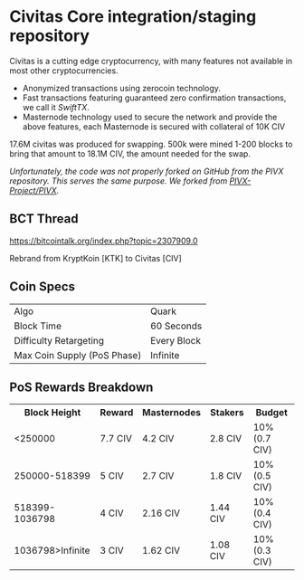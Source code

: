Civitas Core integration/staging repository
=====================================

Civitas is a cutting edge cryptocurrency, with many features not available in most other cryptocurrencies.
- Anonymized transactions using zerocoin technology.
- Fast transactions featuring guaranteed zero confirmation transactions, we call it _SwiftTX_.
- Masternode technology used to secure the network and provide the above features, each Masternode is secured
  with collateral of 10K CIV

17.6M civitas was produced for swapping. 500k were mined 1-200 blocks to bring that amount to 18.1M CIV, the amount needed for the swap.

_Unfortunately, the code was not properly forked on GitHub from the PIVX repository. This serves the same purpose. We forked from [PIVX-Project/PIVX](https://github.com/PIVX-Project/PIVX/)._

## BCT Thread ##

https://bitcointalk.org/index.php?topic=2307909.0

Rebrand from KryptKoin [KTK] to Civitas [CIV] 

## Coin Specs ##
<table>
<tr><td>Algo</td><td>Quark</td></tr>
<tr><td>Block Time</td><td>60 Seconds</td></tr>
<tr><td>Difficulty Retargeting</td><td>Every Block</td></tr>
<tr><td>Max Coin Supply (PoS Phase)</td><td>Infinite</td></tr>
</table>

## PoS Rewards Breakdown ##

<table>
<th>Block Height</th><th>Reward</th><th>Masternodes</th><th>Stakers</th><th>Budget</th>
<tr><td><250000</td><td>7.7 CIV</td><td>4.2 CIV</td><td>2.8 CIV</td><td>10% (0.7 CIV)</td></tr>
<tr><td>250000-518399</td><td>5 CIV</td><td>2.7 CIV</td><td>1.8 CIV</td><td>10% (0.5 CIV)</td></tr>
<tr><td>518399-1036798</td><td>4 CIV</td><td>2.16 CIV</td><td>1.44 CIV</td><td>10% (0.4 CIV)</td></tr>
<tr><td>1036798>Infinite</td><td>3 CIV</td><td>1.62 CIV</td><td>1.08 CIV</td><td>10% (0.3 CIV)</td></tr>
</table>
